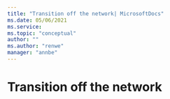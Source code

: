 ```yaml
---
title: "Transition off the network| MicrosoftDocs"
ms.date: 05/06/2021
ms.service: 
ms.topic: "conceptual"
author: ""
ms.author: "renwe"
manager: "annbe"
---
```


# Transition off the network

